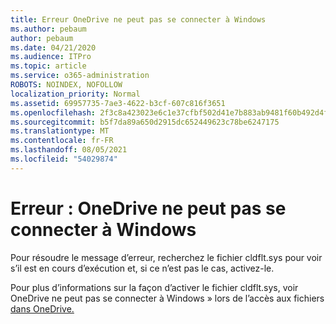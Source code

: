 ```yaml
---
title: Erreur OneDrive ne peut pas se connecter à Windows
ms.author: pebaum
author: pebaum
ms.date: 04/21/2020
ms.audience: ITPro
ms.topic: article
ms.service: o365-administration
ROBOTS: NOINDEX, NOFOLLOW
localization_priority: Normal
ms.assetid: 69957735-7ae3-4622-b3cf-607c816f3651
ms.openlocfilehash: 2f3c8a423023e6c1e37cfbf502d41e7b883ab9481f60b492d4fc5f3bdc0b8619
ms.sourcegitcommit: b5f7da89a650d2915dc652449623c78be6247175
ms.translationtype: MT
ms.contentlocale: fr-FR
ms.lasthandoff: 08/05/2021
ms.locfileid: "54029874"
---
```

# <a name="error-onedrive-cannot-connect-to-windows"></a>Erreur : OneDrive ne peut pas se connecter à Windows

Pour résoudre le message d’erreur, recherchez le fichier cldflt.sys pour voir s’il est en cours d’exécution et, si ce n’est pas le cas, activez-le. 
  
Pour plus d’informations sur la façon d’activer le fichier cldflt.sys, voir OneDrive ne peut pas se connecter à Windows » lors de l’accès aux fichiers [dans OneDrive.](https://go.microsoft.com/fwlink/?Linkid=2031032)
  

